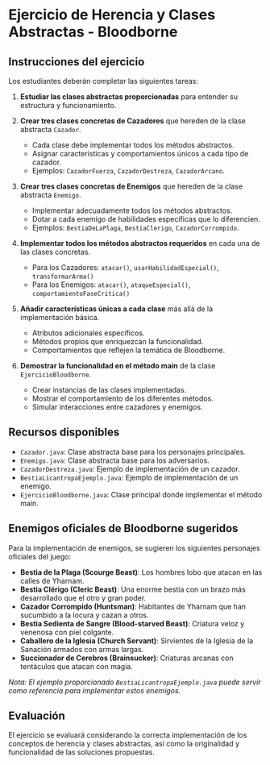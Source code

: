 # Ejercicio de Herencia y Clases Abstractas - Bloodborne

## Instrucciones del ejercicio

Los estudiantes deberán completar las siguientes tareas:

1. **Estudiar las clases abstractas proporcionadas** para entender su estructura y funcionamiento.

2. **Crear tres clases concretas de Cazadores** que hereden de la clase abstracta `Cazador`.

   - Cada clase debe implementar todos los métodos abstractos.
   - Asignar características y comportamientos únicos a cada tipo de cazador.
   - Ejemplos: `CazadorFuerza`, `CazadorDestreza`, `CazadorArcano`.

3. **Crear tres clases concretas de Enemigos** que hereden de la clase abstracta `Enemigo`.

   - Implementar adecuadamente todos los métodos abstractos.
   - Dotar a cada enemigo de habilidades específicas que lo diferencien.
   - Ejemplos: `BestiaDeLaPlaga`, `BestiaClerigo`, `CazadorCorrompido`.

4. **Implementar todos los métodos abstractos requeridos** en cada una de las clases concretas.

   - Para los Cazadores: `atacar()`, `usarHabilidadEspecial()`, `transformarArma()`
   - Para los Enemigos: `atacar()`, `ataqueEspecial()`, `comportamientoFaseCritica()`

5. **Añadir características únicas a cada clase** más allá de la implementación básica.

   - Atributos adicionales específicos.
   - Métodos propios que enriquezcan la funcionalidad.
   - Comportamientos que reflejen la temática de Bloodborne.

6. **Demostrar la funcionalidad en el método main** de la clase `EjercicioBloodborne`.
   - Crear instancias de las clases implementadas.
   - Mostrar el comportamiento de los diferentes métodos.
   - Simular interacciones entre cazadores y enemigos.

## Recursos disponibles

- `Cazador.java`: Clase abstracta base para los personajes principales.
- `Enemigo.java`: Clase abstracta base para los adversarios.
- `CazadorDestreza.java`: Ejemplo de implementación de un cazador.
- `BestiaLicantropaEjemplo.java`: Ejemplo de implementación de un enemigo.
- `EjercicioBloodborne.java`: Clase principal donde implementar el método main.

## Enemigos oficiales de Bloodborne sugeridos

Para la implementación de enemigos, se sugieren los siguientes personajes oficiales del juego:

- **Bestia de la Plaga (Scourge Beast)**: Los hombres lobo que atacan en las calles de Yharnam.
- **Bestia Clérigo (Cleric Beast)**: Una enorme bestia con un brazo más desarrollado que el otro y gran poder.
- **Cazador Corrompido (Huntsman)**: Habitantes de Yharnam que han sucumbido a la locura y cazan a otros.
- **Bestia Sedienta de Sangre (Blood-starved Beast)**: Criatura veloz y venenosa con piel colgante.
- **Caballero de la Iglesia (Church Servant)**: Sirvientes de la Iglesia de la Sanación armados con armas largas.
- **Succionador de Cerebros (Brainsucker)**: Criaturas arcanas con tentáculos que atacan con magia.

_Nota: El ejemplo proporcionado `BestiaLicantropaEjemplo.java` puede servir como referencia para implementar estos enemigos._

## Evaluación

El ejercicio se evaluará considerando la correcta implementación de los conceptos de herencia y clases abstractas, así como la originalidad y funcionalidad de las soluciones propuestas.
